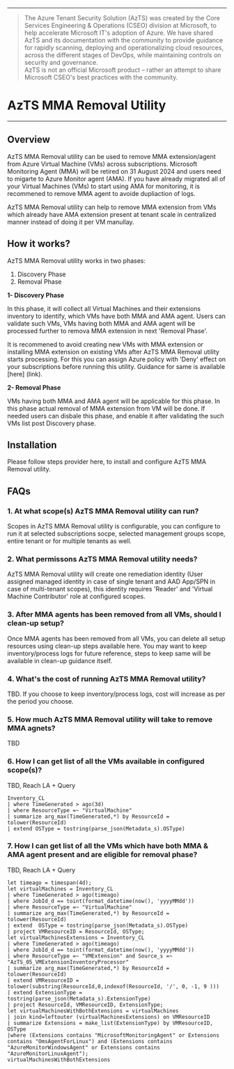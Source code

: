 ----------------------------------------------

> The Azure Tenant Security Solution (AzTS) was created by the Core Services Engineering & Operations (CSEO) division at Microsoft, to help accelerate Microsoft IT's adoption of Azure. We have shared AzTS and its documentation with the community to provide guidance for rapidly scanning, deploying and operationalizing cloud resources, across the different stages of DevOps, while maintaining controls on security and governance.
<br>AzTS is not an official Microsoft product – rather an attempt to share Microsoft CSEO's best practices with the community.

# AzTS MMA Removal Utility

-----------------------------------------------------------------
## Overview 

AzTS MMA Removal utility can be used to remove MMA extension/agent from Azure Virtual Machine (VMs) across subscriptions. Microsoft Monitoring Agent (MMA) will be retired on 31 August 2024 and users need to migarte to Azure Monitor agent (AMA). If you have already migrated all of your Virtual Machines (VMs) to start using AMA for monitoring, it is recommened to remove MMA agent to avoide dupliaction of logs.

AzTS MMA Removal utility can help to remove MMA extension from VMs which already have AMA extension present at tenant scale in centralized manner instead of doing it per VM manullay.

## How it works?

AzTS MMA Removal utility works in two phases:
1. Discovery Phase
2. Removal Phase

**1- Discovery Phase**

In this phase, it will collect all Virtual Machines and their extensions inventory to identify, which VMs have both MMA and AMA agent. Users can validate such VMs, VMs having both MMA and AMA agent will be processed further to remova MMA extension in next 'Removal Phase'.

It is recommened to avoid creating new VMs with MMA extension or installing MMA extension on existing VMs after AzTS MMA Removal utility starts processing. For this you can assign Azure policy with 'Deny' effect on your subscriptions before running this utility. Guidance for same is available [here] (link).

**2- Removal Phase**

VMs having both MMA and AMA agent will be applicable for this phase. In this phase actual removal of MMA extension from VM will be done. If needed users can disbale this phase, and enable it after validating the such VMs list post Discovery phase.

## Installation

Please follow steps provider here, to install and configure AzTS MMA Removal utility.

## FAQs

### **1. At what scope(s) AzTS MMA Removal utility can run?** 
Scopes in AzTS MMA Removal utility is configurable, you can configure to run it at selected subscriptions socpe, selected management groups scope, entire tenant or for multiple tenants as well.

### **2. What permissons AzTS MMA Removal utility needs?** 
AzTS MMA Removal utility will create one remediation identity (User assigned managed identity in case of single tenant and AAD App/SPN in case of multi-tenant scopes), this identity requires 'Reader' and 'Virtual Machine Contributor' role at configured scopes. 

### **3. After MMA agents has been removed from all VMs, should I clean-up setup?**
Once MMA agents has been removed from all VMs, you can delete all setup resources using clean-up steps available here. You may want to keep inventory/process logs for future reference, steps to keep same will be available in clean-up guidance itself.

### **4. What's the cost of running AzTS MMA Removal utility?**
TBD. If you choose to keep inventory/process logs, cost will increase as per the period you choose.

### **5. How much AzTS MMA Removal utility will take to remove MMA agnets?**
TBD

### **6. How I can get list of all the VMs available in configured scope(s)?**
TBD, Reach LA + Query

``` KQL
Inventory_CL
| where TimeGenerated > ago(3d)
| where ResourceType =~ "VirtualMachine"
| summarize arg_max(TimeGenerated,*) by ResourceId = tolower(ResourceId)
| extend OSType = tostring(parse_json(Metadata_s).OSType)
```

### **7. How I can get list of all the VMs which have both MMA & AMA agent present and are eligible for removal phase?**
TBD, Reach LA + Query

``` KQL
let timeago = timespan(4d);
let virtualMachines = Inventory_CL
| where TimeGenerated > ago(timeago)
| where JobId_d == toint(format_datetime(now(), 'yyyyMMdd'))
| where ResourceType =~ "VirtualMachine"
| summarize arg_max(TimeGenerated,*) by ResourceId = tolower(ResourceId)
| extend  OSType = tostring(parse_json(Metadata_s).OSType)
| project VMResourceID = ResourceId, OSType;
let virtualMachinesExtensions = Inventory_CL
| where TimeGenerated > ago(timeago)
| where JobId_d == toint(format_datetime(now(), 'yyyyMMdd'))
| where ResourceType =~ "VMExtension" and Source_s =~ "AzTS_05_VMExtensionInventoryProcessor"
| summarize arg_max(TimeGenerated,*) by ResourceId = tolower(ResourceId)
| extend VMResourceID = tolower(substring(ResourceId,0,indexof(ResourceId, '/', 0, -1, 9 )))
| extend ExtensionType = tostring(parse_json(Metadata_s).ExtensionType)
| project ResourceId, VMResourceID, ExtensionType;
let virtualMachinesWithBothExtensions = virtualMachines
| join kind=leftouter (virtualMachinesExtensions) on VMResourceID
| summarize Extensions = make_list(ExtensionType) by VMResourceID, OSType
|where (Extensions contains "MicrosoftMonitoringAgent" or Extensions contains "OmsAgentForLinux") and (Extensions contains "AzureMonitorWindowsAgent" or Extensions contains "AzureMonitorLinuxAgent");
virtualMachinesWithBothExtensions
```



